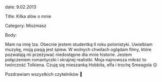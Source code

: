 date: 9.02.2013

Title: Kilka słów o mnie

Category: Miszmasz

Body:

Mam na imię Iza. Obecnie jestem studentką II roku polonistyki. Uwielbiam muzykę, moją pasją jest śpiew. W wolnych chwilach oglądam filmy, które pozwalają mi przeżywać niedostępne dla mnie historie. Jestem połączeniem romantyczki i skrajnej realistki. Moja najnowsza miłość to twórczość Tolkiena. Czuję się mieszanką Hobbita, elfa i trochę Smeagola 😉

Pozdrawiam wszystkich czytelników 🙂
